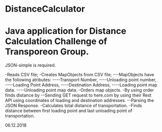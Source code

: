 # DistanceCalculator

# Java application for Distance Calculation Challenge of Transporeon Group.
JSON-simple is required.

-Reads CSV file;
-Creates MapObjects from CSV file;
---MapObjects have the following atributes:
----Transport Number,
----Unloading point number,
----Loading Point Address,
----Destination Address,
----Loading point map data.
----Unloading point map data.
-Orders map objects.
-By using order finds distance by
 --Sending GET request to here.com by using their Rest API using coordinates of loading and destination addresses.
 --Parsing the JSON Response.
-Calculates total distance of transportation.
-Finds distance between first loading point and last unloading point of transportation.


06.12.2018
